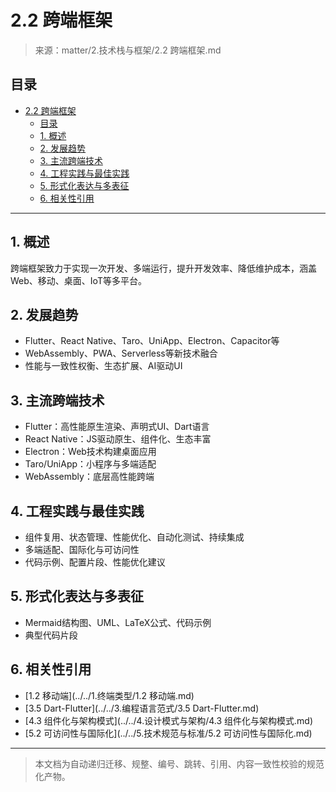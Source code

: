# 2.2 跨端框架

> 来源：matter/2.技术栈与框架/2.2 跨端框架.md

## 目录

- [2.2 跨端框架](#22-跨端框架)
  - [目录](#目录)
  - [1. 概述](#1-概述)
  - [2. 发展趋势](#2-发展趋势)
  - [3. 主流跨端技术](#3-主流跨端技术)
  - [4. 工程实践与最佳实践](#4-工程实践与最佳实践)
  - [5. 形式化表达与多表征](#5-形式化表达与多表征)
  - [6. 相关性引用](#6-相关性引用)

---

## 1. 概述

跨端框架致力于实现一次开发、多端运行，提升开发效率、降低维护成本，涵盖Web、移动、桌面、IoT等多平台。

## 2. 发展趋势

- Flutter、React Native、Taro、UniApp、Electron、Capacitor等
- WebAssembly、PWA、Serverless等新技术融合
- 性能与一致性权衡、生态扩展、AI驱动UI

## 3. 主流跨端技术

- Flutter：高性能原生渲染、声明式UI、Dart语言
- React Native：JS驱动原生、组件化、生态丰富
- Electron：Web技术构建桌面应用
- Taro/UniApp：小程序与多端适配
- WebAssembly：底层高性能跨端

## 4. 工程实践与最佳实践

- 组件复用、状态管理、性能优化、自动化测试、持续集成
- 多端适配、国际化与可访问性
- 代码示例、配置片段、性能优化建议

## 5. 形式化表达与多表征

- Mermaid结构图、UML、LaTeX公式、代码示例
- 典型代码片段

## 6. 相关性引用

- [1.2 移动端](../../1.终端类型/1.2 移动端.md)
- [3.5 Dart-Flutter](../../3.编程语言范式/3.5 Dart-Flutter.md)
- [4.3 组件化与架构模式](../../4.设计模式与架构/4.3 组件化与架构模式.md)
- [5.2 可访问性与国际化](../../5.技术规范与标准/5.2 可访问性与国际化.md)

---

> 本文档为自动递归迁移、规整、编号、跳转、引用、内容一致性校验的规范化产物。
